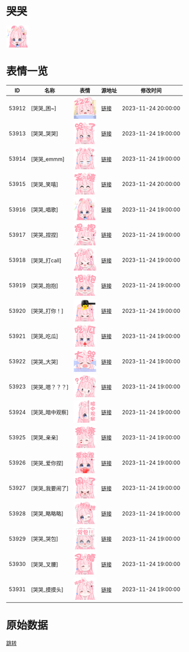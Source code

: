 # 哭哭

<img src="./cover.png" height="60" alt="cover" />

# 表情一览

|ID|名称|表情|源地址|修改时间|
|----|----|----|----|----|
|53912|[哭哭_困~]|<img src="./pic/053912_%5B哭哭_困~%5D.png" height="60" alt="困~"/>|[链接](https://i0.hdslb.com/bfs/garb/2851a5a4e93892dc91146be9340d279fd53a1f6d.png)|2023-11-24 20:00:00|
|53913|[哭哭_哭哭]|<img src="./pic/053913_%5B哭哭_哭哭%5D.png" height="60" alt="哭哭"/>|[链接](https://i0.hdslb.com/bfs/garb/29025fdc28abb2590233587aaa907fe061246a03.png)|2023-11-24 19:00:00|
|53914|[哭哭_emmm]|<img src="./pic/053914_%5B哭哭_emmm%5D.png" height="60" alt="emmm"/>|[链接](https://i0.hdslb.com/bfs/garb/df96e0a2e4ef173624bb331421fa06b338bcf4cc.png)|2023-11-24 19:00:00|
|53915|[哭哭_笑嘻]|<img src="./pic/053915_%5B哭哭_笑嘻%5D.png" height="60" alt="笑嘻"/>|[链接](https://i0.hdslb.com/bfs/garb/f4b270509c6d30d2471bcd27f067bc7928c9ddd2.png)|2023-11-24 20:00:00|
|53916|[哭哭_唱歌]|<img src="./pic/053916_%5B哭哭_唱歌%5D.png" height="60" alt="唱歌"/>|[链接](https://i0.hdslb.com/bfs/garb/68ada9ab115841a65042f5040c7b2ea085c918ed.png)|2023-11-24 19:00:00|
|53917|[哭哭_捏捏]|<img src="./pic/053917_%5B哭哭_捏捏%5D.png" height="60" alt="捏捏"/>|[链接](https://i0.hdslb.com/bfs/garb/f70e0bf1704ab1e7b1f54a61ae499eef3ae94da0.png)|2023-11-24 19:00:00|
|53918|[哭哭_打call]|<img src="./pic/053918_%5B哭哭_打call%5D.png" height="60" alt="打call"/>|[链接](https://i0.hdslb.com/bfs/garb/d68d4f1868a482ab91deedbbd1ec9b45bcc8f965.png)|2023-11-24 19:00:00|
|53919|[哭哭_抱抱]|<img src="./pic/053919_%5B哭哭_抱抱%5D.png" height="60" alt="抱抱"/>|[链接](https://i0.hdslb.com/bfs/garb/820eeca67513af85cb0a86bf61150a909d01fcf4.png)|2023-11-24 19:00:00|
|53920|[哭哭_打你！]|<img src="./pic/053920_%5B哭哭_打你！%5D.png" height="60" alt="打你！"/>|[链接](https://i0.hdslb.com/bfs/garb/20c2732af27be4dd41eb22c5607989f174391d69.png)|2023-11-24 19:00:00|
|53921|[哭哭_吃瓜]|<img src="./pic/053921_%5B哭哭_吃瓜%5D.png" height="60" alt="吃瓜"/>|[链接](https://i0.hdslb.com/bfs/garb/bc77e38d10318be2e6dab3b44d7ff63e381743df.png)|2023-11-24 19:00:00|
|53922|[哭哭_大哭]|<img src="./pic/053922_%5B哭哭_大哭%5D.png" height="60" alt="大哭"/>|[链接](https://i0.hdslb.com/bfs/garb/964abb17d2144891ca9fff1ee8ce23e9918942e7.png)|2023-11-24 19:00:00|
|53923|[哭哭_嗯？？？]|<img src="./pic/053923_%5B哭哭_嗯？？？%5D.png" height="60" alt="嗯？？？"/>|[链接](https://i0.hdslb.com/bfs/garb/2e99d01dc83c71aa8341ebdd7343a35e4e8fff28.png)|2023-11-24 19:00:00|
|53924|[哭哭_暗中观察]|<img src="./pic/053924_%5B哭哭_暗中观察%5D.png" height="60" alt="暗中观察"/>|[链接](https://i0.hdslb.com/bfs/garb/a1a2d83d83254dc1657e8e4a4d7444eb08a0b823.png)|2023-11-24 19:00:00|
|53925|[哭哭_亲亲]|<img src="./pic/053925_%5B哭哭_亲亲%5D.png" height="60" alt="亲亲"/>|[链接](https://i0.hdslb.com/bfs/garb/3d939658e256a27ca903323fe9f525d81e1ee2d9.png)|2023-11-24 19:00:00|
|53926|[哭哭_爱你捏]|<img src="./pic/053926_%5B哭哭_爱你捏%5D.png" height="60" alt="爱你捏"/>|[链接](https://i0.hdslb.com/bfs/garb/2ef73fe630721f1b1c3291439153e9f5aeeeb526.png)|2023-11-24 19:00:00|
|53927|[哭哭_我要闹了]|<img src="./pic/053927_%5B哭哭_我要闹了%5D.png" height="60" alt="我要闹了"/>|[链接](https://i0.hdslb.com/bfs/garb/5a01cd6660db634ee909b34d35bfec55ac75eca2.png)|2023-11-24 19:00:00|
|53928|[哭哭_略略略]|<img src="./pic/053928_%5B哭哭_略略略%5D.png" height="60" alt="略略略"/>|[链接](https://i0.hdslb.com/bfs/garb/8d3597a0d3f830496e6dcf46a7c94e820d73a331.png)|2023-11-24 19:00:00|
|53929|[哭哭_哭包]|<img src="./pic/053929_%5B哭哭_哭包%5D.png" height="60" alt="哭包"/>|[链接](https://i0.hdslb.com/bfs/garb/649213d8b20327ca9820e924235a4716e5c9953b.png)|2023-11-24 19:00:00|
|53930|[哭哭_叉腰]|<img src="./pic/053930_%5B哭哭_叉腰%5D.png" height="60" alt="叉腰"/>|[链接](https://i0.hdslb.com/bfs/garb/bd9c7e33b867767dc07df27685c8b0c6a69555b2.png)|2023-11-24 19:00:00|
|53931|[哭哭_摸摸头]|<img src="./pic/053931_%5B哭哭_摸摸头%5D.png" height="60" alt="摸摸头"/>|[链接](https://i0.hdslb.com/bfs/garb/f5dce655228dc94021c1205f7fcdd5ef889363e8.png)|2023-11-24 19:00:00|

# 原始数据

[跳转](./raw.json)

